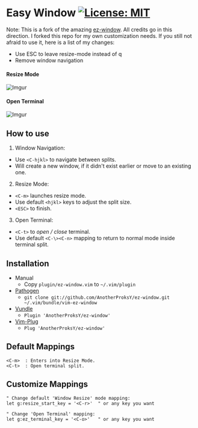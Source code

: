 Easy Window
[![License: MIT](https://img.shields.io/badge/License-MIT-green.svg)](https://github.com/brummer-simon/ez-window/blob/master/LICENSE)
==========

Note: This is a fork of the amazing [ez-window](https://github.com/AnotherProksY/ez-window).
All credits go in this direction. I forked this repo for my own customization needs.
If you still not afraid to use it, here is a list of my changes:

* Use ESC to leave resize-mode instead of q
* Remove window navigation


#### Resize Mode

![Imgur](https://i.imgur.com/fTQkxD4.gif?1)

#### Open Terminal

![Imgur](https://i.imgur.com/ib8AuSN.gif?1)

How to use
------------

1. Window Navigation:

  - Use `<C-hjkl>` to navigate between splits.
  - Will create a new window, if it didn't exist earlier or move to an existing one.

2. Resize Mode:
  - `<C-m>` launches resize mode.
  - Use default `<hjkl>` keys to adjust the split size.
  - `<ESC>` to finish.

3. Open Terminal:
  - `<C-t>` to *open / close* terminal.
  - Use default `<C-\><C-n>` mapping to return to normal mode inside terminal split.

Installation
------------

* Manual
  * Copy `plugin/ez-window.vim` to `~/.vim/plugin`
* [Pathogen](https://github.com/tpope/vim-pathogen)
  * `git clone git://github.com/AnotherProksY/ez-window.git ~/.vim/bundle/vim-ez-window`
* [Vundle](https://github.com/VundleVim/Vundle.vim)
  * `Plugin 'AnotherProksY/ez-window'`
* [Vim-Plug](https://github.com/junegunn/vim-plug)
  * `Plug 'AnotherProksY/ez-window'`

Default Mappings
---------

    <C-m>  : Enters into Resize Mode.
    <C-t>  : Open terminal split.

Customize Mappings
---------

```vim
" Change default 'Window Resize' mode mapping:
let g:resize_start_key = '<C-r>'  " or any key you want

" Change 'Open Terminal' mapping:
let g:ez_terminal_key = '<C-o>'   " or any key you want
```
